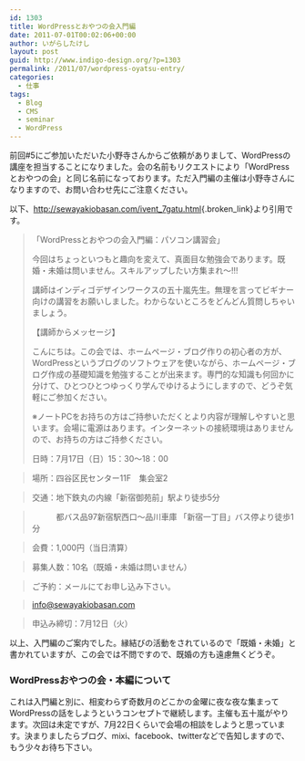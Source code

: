 ```yaml
---
id: 1303
title: WordPressとおやつの会入門編
date: 2011-07-01T00:02:06+00:00
author: いがらしたけし
layout: post
guid: http://www.indigo-design.org/?p=1303
permalink: /2011/07/wordpress-oyatsu-entry/
categories:
  - 仕事
tags:
  - Blog
  - CMS
  - seminar
  - WordPress
---
```

前回#5にご参加いただいた小野寺さんからご依頼がありまして、WordPressの講座を担当することになりました。会の名前もリクエストにより「WordPressとおやつの会」と同じ名前になっております。ただ入門編の主催は小野寺さんになりますので、お問い合わせ先にご注意ください。

以下、<http://sewayakiobasan.com/ivent_7gatu.html>{.broken_link}より引用です。

> 「WordPressとおやつの会入門編：パソコン講習会」
> 
> 今回はちょっといつもと趣向を変えて、真面目な勉強会であります。既婚・未婚は問いません。スキルアップしたい方集まれ～!!!
> 
> 講師はインディゴデザインワークスの五十嵐先生。無理を言ってビギナー向けの講習をお願いしました。わからないところをどんどん質問しちゃいましょう。
> 
> 【講師からメッセージ】
> 
> こんにちは。この会では、ホームページ・ブログ作りの初心者の方が、WordPressというブログのソフトウェアを使いながら、ホームページ・ブログ作成の基礎知識を勉強することが出来ます。専門的な知識も何回かに分けて、ひとつひとつゆっくり学んでゆけるようにしますので、どうぞ気軽にご参加ください。
> 
> ※ノートPCをお持ちの方はご持参いただくとより内容が理解しやすいと思います。会場に電源はあります。インターネットの接続環境はありませんので、お持ちの方はご持参ください。 
> 
> 日時：7月17日（日）15：30～18：00　
  
> 場所：四谷区民センター11F　集会室2
  
> 交通：地下鉄丸の内線「新宿御苑前」駅より徒歩5分
  
> 　　　都バス品97新宿駅西口～品川車庫 「新宿一丁目」バス停より徒歩1分
  
> 会費：1,000円（当日清算）
  
> 募集人数：10名（既婚・未婚は問いません）
  
> ご予約：メールにてお申し込み下さい。
  
> info@sewayakiobasan.com
  
> 申込み締切：7月12日（火）

以上、入門編のご案内でした。縁結びの活動をされているので「既婚・未婚」と書かれていますが、この会では不問ですので、既婚の方も遠慮無くどうぞ。

### WordPressおやつの会・本編について

これは入門編と別に、相変わらず奇数月のどこかの金曜に夜な夜な集まってWordPressの話をしようというコンセプトで継続します。主催も五十嵐がやります。次回は未定ですが、7月22日くらいで会場の相談をしようと思っています。決まりましたらブログ、mixi、facebook、twitterなどで告知しますので、もう少々お待ち下さい。
